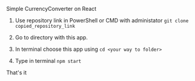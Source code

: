 Simple CurrencyConverter on React

1) Use repository link in PowerShell or CMD with administator `git clone copied_repository_link`

2) Go to directory with this app.

3) In terminal choose this app using `cd <your way to folder>`

4) Type in terminal `npm start`

That's it
